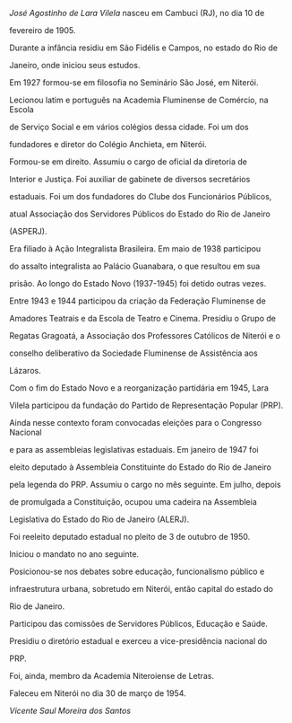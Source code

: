 

*José Agostinho de Lara Vilela* nasceu em Cambuci (RJ), no dia 10 de

fevereiro de 1905.



Durante a infância residiu em São Fidélis e Campos, no estado do Rio de

Janeiro, onde iniciou seus estudos.



Em 1927 formou-se em filosofia no Seminário São José, em Niterói.

Lecionou latim e português na Academia Fluminense de Comércio, na Escola

de Serviço Social e em vários colégios dessa cidade. Foi um dos

fundadores e diretor do Colégio Anchieta, em Niterói.



Formou-se em direito. Assumiu o cargo de oficial da diretoria de

Interior e Justiça. Foi auxiliar de gabinete de diversos secretários

estaduais. Foi um dos fundadores do Clube dos Funcionários Públicos,

atual Associação dos Servidores Públicos do Estado do Rio de Janeiro

(ASPERJ).



Era filiado à Ação Integralista Brasileira. Em maio de 1938 participou

do assalto integralista ao Palácio Guanabara, o que resultou em sua

prisão. Ao longo do Estado Novo (1937-1945) foi detido outras vezes.



Entre 1943 e 1944 participou da criação da Federação Fluminense de

Amadores Teatrais e da Escola de Teatro e Cinema. Presidiu o Grupo de

Regatas Gragoatá, a Associação dos Professores Católicos de Niterói e o

conselho deliberativo da Sociedade Fluminense de Assistência aos

Lázaros.



Com o fim do Estado Novo e a reorganização partidária em 1945, Lara

Vilela participou da fundação do Partido de Representação Popular (PRP).

Ainda nesse contexto foram convocadas eleições para o Congresso Nacional

e para as assembleias legislativas estaduais. Em janeiro de 1947 foi

eleito deputado à Assembleia Constituinte do Estado do Rio de Janeiro

pela legenda do PRP. Assumiu o cargo no mês seguinte. Em julho, depois

de promulgada a Constituição, ocupou uma cadeira na Assembleia

Legislativa do Estado do Rio de Janeiro (ALERJ).



Foi reeleito deputado estadual no pleito de 3 de outubro de 1950.

Iniciou o mandato no ano seguinte.



Posicionou-se nos debates sobre educação, funcionalismo público e

infraestrutura urbana, sobretudo em Niterói, então capital do estado do

Rio de Janeiro.



Participou das comissões de Servidores Públicos, Educação e Saúde.



Presidiu o diretório estadual e exerceu a vice-presidência nacional do

PRP.



Foi, ainda, membro da Academia Niteroiense de Letras.



Faleceu em Niterói no dia 30 de março de 1954.



*Vicente Saul Moreira dos Santos*




